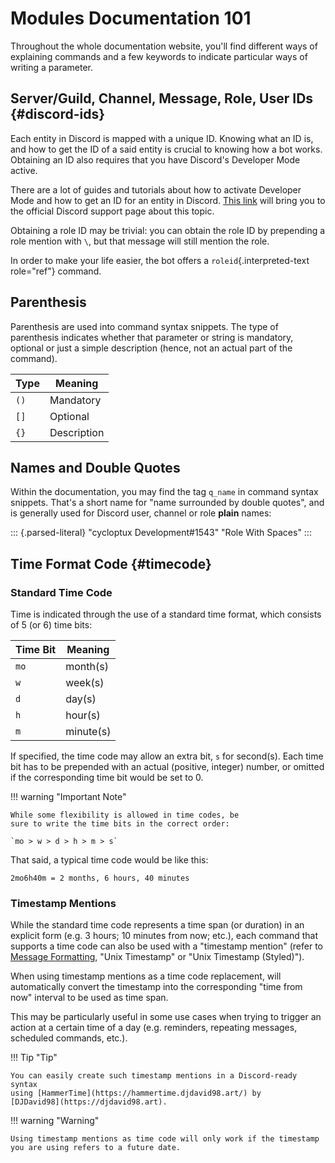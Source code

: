 Modules Documentation 101
=========================

Throughout the whole documentation website, you\'ll find different ways
of explaining commands and a few keywords to indicate particular ways of
writing a parameter.

Server/Guild, Channel, Message, Role, User IDs {#discord-ids}
----------------------------------------------

Each entity in Discord is mapped with a unique ID. Knowing what an ID
is, and how to get the ID of a said entity is crucial to knowing how a
bot works. Obtaining an ID also requires that you have Discord\'s
Developer Mode active.

There are a lot of guides and tutorials about how to activate Developer
Mode and how to get an ID for an entity in Discord. [This
link](https://support.discord.com/hc/en-us/articles/206346498-Where-can-I-find-my-User-Server-Message-ID-)
will bring you to the official Discord support page about this topic.

Obtaining a role ID may be trivial: you can obtain the role ID by
prepending a role mention with `\`, but that message will still mention
the role.

In order to make your life easier, the bot offers a
`roleid`{.interpreted-text role="ref"} command.

Parenthesis
-----------

Parenthesis are used into command syntax snippets. The type of
parenthesis indicates whether that parameter or string is mandatory,
optional or just a simple description (hence, not an actual part of the
command).


| Type | Meaning     |
|------|-------------|
| `()` | Mandatory   |
| `[]` | Optional    |
| `{}` | Description |

Names and Double Quotes
-----------------------

Within the documentation, you may find the tag `q_name` in command
syntax snippets. That\'s a short name for \"name surrounded by double
quotes\", and is generally used for Discord user, channel or role
**plain** names:

::: {.parsed-literal}
\"cycloptux Development\#1543\" \"Role With Spaces\"
:::

Time Format Code {#timecode}
----------------

### Standard Time Code

Time is indicated through the use of a standard time format,
which consists of 5 (or 6) time bits:

| Time Bit | Meaning   |
|----------|-----------|
| `mo`     | month(s)  |
| `w`      | week(s)   |
| `d`      | day(s)    |
| `h`      | hour(s)   |
| `m`      | minute(s) | 


If specified, the time code may allow an extra bit, `s` for second(s).
Each time bit has to be prepended with an actual (positive, integer)
number, or omitted if the corresponding time bit would be set to 0.

!!! warning "Important Note"

    While some flexibility is allowed in time codes, be
    sure to write the time bits in the correct order:
    
    `mo > w > d > h > m > s`

That said, a typical time code would be like this:

`2mo6h40m = 2 months, 6 hours, 40 minutes`

### Timestamp Mentions

While the standard time code represents a time span (or duration) in an
explicit form (e.g. 3 hours; 10 minutes from now; etc.), each command
that supports a time code can also be used with a \"timestamp mention\"
(refer to [Message
Formatting](https://discord.com/developers/docs/reference#message-formatting),
\"Unix Timestamp\" or \"Unix Timestamp (Styled)\").

When using timestamp mentions as a time code replacement, will
automatically convert the timestamp into the corresponding \"time from
now\" interval to be used as time span.

This may be particularly useful in some use cases when trying to trigger
an action at a certain time of a day (e.g. reminders, repeating
messages, scheduled commands, etc.).

!!! Tip "Tip"

    You can easily create such timestamp mentions in a Discord-ready syntax
    using [HammerTime](https://hammertime.djdavid98.art/) by
    [DJDavid98](https://djdavid98.art).

!!! warning "Warning"

    Using timestamp mentions as time code will only work if the timestamp
    you are using refers to a future date.

